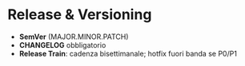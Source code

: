 # Release & Versioning

- **SemVer** (MAJOR.MINOR.PATCH)
- **CHANGELOG** obbligatorio
- **Release Train**: cadenza bisettimanale; hotfix fuori banda se P0/P1

